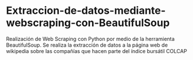 # Extraccion-de-datos-mediante-webscraping-con-BeautifulSoup
Realización de Web Scraping con Python por medio de la herramienta BeautifulSoup. Se realiza la extracción de datos a la página web de wikipedia sobre las compañías que hacen parte del índice bursátil COLCAP
